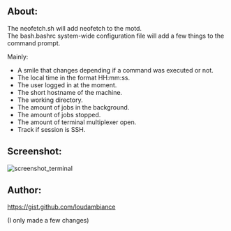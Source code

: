 ## About:

The neofetch.sh will add neofetch to the motd.  
The bash.bashrc system-wide configuration file will add a few things to the command prompt.

Mainly:

- A smile that changes depending if a command was executed or not.
- The local time in the format HH:mm:ss.
- The user logged in at the moment.
- The short hostname of the machine.
- The working directory.
- The amount of jobs in the background.
- The amount of jobs stopped.
- The amount of terminal multiplexer open.
- Track if session is SSH.

## Screenshot:

![screenshot_terminal](https://user-images.githubusercontent.com/83188092/117812666-5eaf0680-b262-11eb-80f2-29f7d0092f86.png)

## Author:

https://gist.github.com/loudambiance

(I only made a few changes)
